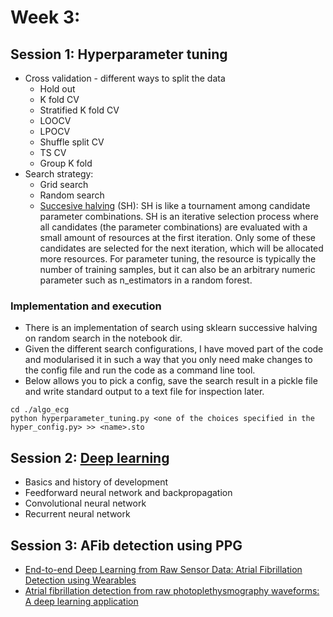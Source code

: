 
# Week 3: 

## Session 1: Hyperparameter tuning 
- Cross validation - different ways to split the data
  - Hold out
  - K fold CV
  - Stratified K fold CV
  - LOOCV
  - LPOCV
  - Shuffle split CV
  - TS CV
  - Group K fold
- Search strategy:
  - Grid search
  - Random search 
  - [Succesive halving](https://scikit-learn.org/stable/modules/grid_search.html#successive-halving-user-guide) (SH): SH is like a tournament among candidate parameter combinations. SH is an iterative selection process where all candidates (the parameter combinations) are evaluated with a small amount of resources at the first iteration. Only some of these candidates are selected for the next iteration, which will be allocated more resources. For parameter tuning, the resource is typically the number of training samples, but it can also be an arbitrary numeric parameter such as n_estimators in a random forest.

### Implementation and execution
- There is an implementation of search using sklearn successive halving on random search in the notebook dir. 
- Given the different search configurations, I have moved part of the code and modularised it in such a way that you only need make changes to the config file and run the code as a command line tool. 
- Below allows you to pick a config, save the search result in a pickle file and write standard output to a text file for inspection later. 
```
cd ./algo_ecg
python hyperparameter_tuning.py <one of the choices specified in the hyper_config.py> >> <name>.sto 
```
## Session 2: [Deep learning](https://github.com/jessie831024/algo_ecg/blob/main/reading/LIS%20teaching%20March%202024%20(1).pdf) 
- Basics and history of development
- Feedforward neural network and backpropagation 
- Convolutional neural network 
- Recurrent neural network

## Session 3: AFib detection using PPG 
- [End-to-end Deep Learning from Raw Sensor Data: Atrial Fibrillation Detection using Wearables](https://arxiv.org/abs/1807.10707)
- [Atrial fibrillation detection from raw photoplethysmography waveforms: A deep learning application](https://www.sciencedirect.com/science/article/pii/S2666501820300040)

